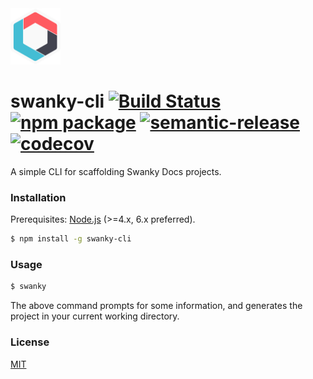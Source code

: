 <img src="./img/swanky-docs-logo.png" width="80" height="90" />

# swanky-cli [![Build Status](https://travis-ci.org/swanky-docs/swanky-cli.svg?branch=master)](https://travis-ci.org/swanky-docs/swanky-cli) [![npm package](https://img.shields.io/npm/v/swanky-cli.svg)](https://www.npmjs.com/package/swanky-cli) [![semantic-release](https://img.shields.io/badge/%20%20%F0%9F%93%A6%F0%9F%9A%80-semantic--release-e10079.svg)](https://github.com/semantic-release/semantic-release) [![codecov](https://codecov.io/gh/swanky-docs/swanky-cli/branch/master/graph/badge.svg)](https://codecov.io/gh/swanky-docs/swanky-cli)

A simple CLI for scaffolding Swanky Docs projects.

### Installation

Prerequisites: [Node.js](https://nodejs.org/en/) (>=4.x, 6.x preferred).

``` bash
$ npm install -g swanky-cli
```

### Usage

``` bash
$ swanky
```

The above command prompts for some information, and generates the project in your current working directory.

### License

[MIT](http://opensource.org/licenses/MIT)